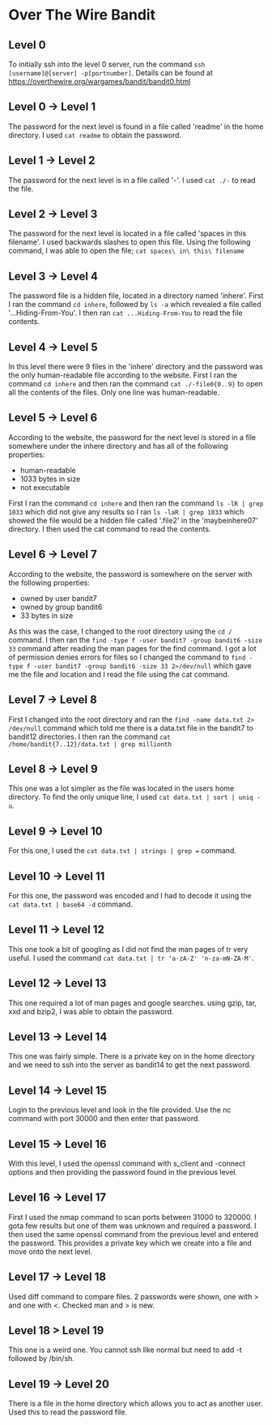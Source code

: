 # Over The Wire Bandit

## Level 0
To initially ssh into the level 0 server, run the command `ssh [username]@[server] -p[portnumber]`. Details can be found at https://overthewire.org/wargames/bandit/bandit0.html

## Level 0 -> Level 1
The password for the next level is found in a file called 'readme' in the home directory. I used `cat readme` to obtain the password.

## Level 1 -> Level 2
The password for the next level is in a file called '-'. I used `cat ./-` to read the file.

## Level 2 -> Level 3
The password for the next level is located in a file called 'spaces in this filename'. I used backwards slashes to open this file. Using the following command, I was able to open the file; 
`cat spaces\ in\ this\ filename`

## Level 3 -> Level 4
The password file is a hidden file, located in a directory named 'inhere'. First I ran the command `cd inhere`, followed by `ls -a` which revealed a file called '...Hiding-From-You'. I then ran `cat ...Hiding-From-You` to read the file contents.

## Level 4 -> Level 5
In this level there were 9 files in the 'inhere' directory and the password was the only human-readable file according to the website. First I ran the command `cd inhere` and then ran the command `cat ./-file0{0..9}` to open all the contents of the files. Only one line was human-readable.

## Level 5 -> Level 6
According to the website, the password for the next level is stored in a file somewhere under the inhere directory and has all of the following properties:
- human-readable
- 1033 bytes in size
- not executable

First I ran the command `cd inhere` and then ran the command `ls -lR | grep 1033` which did not give any results so I ran `ls -laR | grep 1033` which showed the file would be a hidden file called '.file2' in the 'maybeinhere07' directory. I then used the cat command to read the contents.

## Level 6 -> Level 7
According to the website, the password is somewhere on the server with the following properties:
- owned by user bandit7
- owned by group bandit6
- 33 bytes in size

As this was the case, I changed to the root directory using the `cd /` command. I then ran the `find -type f -user bandit7 -group bandit6 -size 33` command after reading the man pages for the find command. I got a lot of permission denies errors for files so I changed the command to `find -type f -user bandit7 -group bandit6 -size 33 2>/dev/null` which gave me the file and location and I read the file using the cat command.

## Level 7 -> Level 8
First I changed into the root directory and ran the `find -name data.txt 2> /dev/null` command which told me there is a data.txt file in the bandit7 to bandit12 directories. I then ran the command `cat /home/bandit{7..12}/data.txt | grep millionth`

## Level 8 -> Level 9
This one was a lot simpler as the file was located in the users home directory. To find the only unique line, I used `cat data.txt | sort | uniq -u`.

## Level 9 -> Level 10
For this one, I used the `cat data.txt | strings | grep =` command.

## Level 10 -> Level 11
For this one, the password was encoded and I had to decode it using the `cat data.txt | base64 -d` command.

## Level 11 -> Level 12
This one took a bit of googling as I did not find the man pages of tr very useful. I used the command `cat data.txt | tr 'a-zA-Z' 'n-za-mN-ZA-M'`.

## Level 12 -> Level 13
This one required a lot of man pages and google searches. using gzip, tar, xxd and bzip2, I was able to obtain the password.

## Level 13 -> Level 14
This one was fairly simple. There is a private key on in the home directory and we need to ssh into the server as bandit14 to get the next password.

## Level 14 -> Level 15
Login to the previous level and look in the file provided. Use the nc command with port 30000 and then enter that password.

## Level 15 -> Level 16
With this level, I used the openssl command with s_client and -connect options and then providing the password found in the previous level.

## Level 16 -> Level 17
First I used the nmap command to scan ports between 31000 to 320000. I gota few results but one of them was unknown and required a password. I then used the same openssl command from the previous level and entered the password. This provides a private key which we create into a file and move onto the next level.

## Level 17 -> Level 18
Used diff command to compare files. 2 passwords were shown, one with > and one with <. Checked man and > is new.

## Level 18 > Level 19
This one is a weird one. You cannot ssh like normal but need to add -t followed by /bin/sh.

## Level 19 -> Level 20
There is a file in the home directory which allows you to act as another user. Used this to read the password file.
